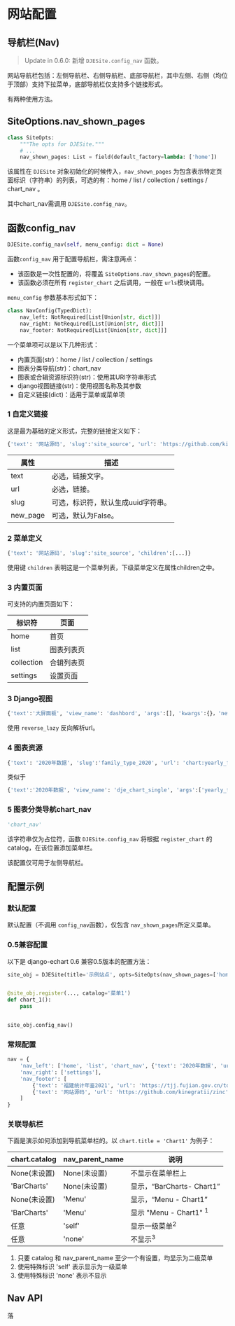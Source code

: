 # 网站配置

## 导航栏(Nav)

> Update in 0.6.0: 新增  `DJESite.config_nav` 函数。

网站导航栏包括：左侧导航栏、右侧导航栏、底部导航栏，其中左侧、右侧（均位于顶部）支持下拉菜单，底部导航栏仅支持多个链接形式。

有两种使用方法。

## SiteOptions.nav_shown_pages

```python
class SiteOpts:
    """The opts for DJESite."""
    # ...
    nav_shown_pages: List = field(default_factory=lambda: ['home'])
```

该属性在 `DJESite` 对象初始化的时候传入，`nav_shown_pages` 为包含表示特定页面标识（字符串）的列表，可选的有：home / list / collection / settings / chart_nav 。

其中chart_nav需调用 `DJESite.config_nav`。

## 函数config_nav

```python
DJESite.config_nav(self, menu_config: dict = None)
```

函数`config_nav` 用于配置导航栏，需注意两点：

- 该函数是一次性配置的，将覆盖 `SiteOptions.nav_shown_pages`的配置。
- 该函数必须在所有 `register_chart` 之后调用，一般在 `urls`模块调用。

`menu_config` 参数基本形式如下：

```python
class NavConfig(TypedDict):
    nav_left: NotRequired[List[Union[str, dict]]]
    nav_right: NotRequired[List[Union[str, dict]]]
    nav_footer: NotRequired[List[Union[str, dict]]]
```

一个菜单项可以是以下几种形式：

- 内置页面(str)：home / list / collection / settings
- 图表分类导航(str)：chart_nav
- 图表或合辑资源标识符(str)：使用其URI字符串形式
- django视图链接(str)：使用视图名称及其参数
- 自定义链接(dict)：适用于菜单或菜单项

### 1 自定义链接

这是最为基础的定义形式，完整的链接定义如下：

```python
{'text': '网站源码', 'slug':'site_source', 'url': 'https://github.com/kinegratii/zinc', 'new_page': True}
```

| 属性     | 描述                               |
| -------- | ---------------------------------- |
| text     | 必选，链接文字。                   |
| url      | 必选，链接。                       |
| slug     | 可选，标识符，默认生成uuid字符串。 |
| new_page | 可选，默认为False。                |

### 2 菜单定义

```python
{'text': '网站源码', 'slug':'site_source', 'children':[...]}
```

使用键 `children` 表明这是一个菜单列表，下级菜单定义在属性children之中。

### 3 内置页面

可支持的内置页面如下：

| 标识符     | 页面       |
| ---------- | ---------- |
| home       | 首页       |
| list       | 图表列表页 |
| collection | 合辑列表页 |
| settings   | 设置页面   |

### 3 Django视图

```python
{'text':'大屏面板', 'view_name': 'dashbord', 'args':[], 'kwargs':{}，'new_page':False}
```

使用 `reverse_lazy` 反向解析url。

### 4 图表资源

```python
{'text': '2020年数据', 'slug':'family_type_2020', 'url': 'chart:yearly_family_types/year/2020', 'new_page': False}
```

类似于

```python
{'text':'2020年数据', 'view_name': 'dje_chart_single', 'args':['yearly_family_types','/year/2020'], 'kwargs':{}，'new_page':False}
```



### 5 图表分类导航chart_nav

```python
'chart_nav'
```

该字符串仅为占位符，函数 `DJESite.config_nav` 将根据 `register_chart` 的 catalog，在该位置添加菜单栏。

该配置仅可用于左侧导航栏。

## 配置示例

### 默认配置

默认配置（不调用 `config_nav`函数），仅包含 `nav_shown_pages`所定义菜单。

### 0.5兼容配置

以下是 django-echart 0.6 兼容0.5版本的配置方法：

```python
site_obj = DJESite(title='示例站点', opts=SiteOpts(nav_shown_pages=['home', 'list', 'chart_nav']))


@site_obj.register(..., catalog='菜单1')
def chart_1():
    pass


site_obj.config_nav()
```

### 常规配置

```python
nav = {
    'nav_left': ['home', 'list', 'chart_nav', {'text': '2020年数据', 'url': 'chart:yearly_family/year/2020'}],
    'nav_right': ['settings'],
    'nav_footer': [
        {'text': '福建统计年鉴2021', 'url': 'https://tjj.fujian.gov.cn/tongjinianjian/dz2021/index.htm', 'new_page': True},
        {'text': '网站源码', 'url': 'https://github.com/kinegratii/zinc', 'new_page': True},
    ]
}
```



### 关联导航栏

下面是演示如何添加到导航菜单栏的。以 `chart.title = 'Chart1'` 为例子：

| chart.catalog | nav_parent_name | 说明                              |
| ------------- | --------------- | --------------------------------- |
| None(未设置)  | None(未设置)    | 不显示在菜单栏上                  |
| 'BarCharts'   | None(未设置)    | 显示，“BarCharts- Chart1”         |
| None(未设置)  | 'Menu'          | 显示，“Menu - Chart1”             |
| 'BarCharts'   | 'Menu'          | 显示 "Menu - Chart1" <sup>1</sup> |
| 任意          | 'self'          | 显示一级菜单<sup>2</sup>          |
| 任意          | 'none'          | 不显示<sup>3</sup>                |

1. 只要 catalog 和 nav_parent_name 至少一个有设置，均显示为二级菜单
2. 使用特殊标识 'self' 表示显示为一级菜单
3. 使用特殊标识 'none' 表示不显示

## Nav API

落
